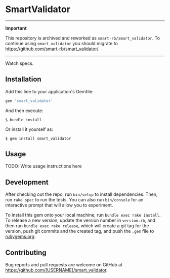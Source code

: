 # SmartValidator

---

**Important**

This repository is archived and reworked as `smart-rb/smart_validator`. To continue using `smart_validator` you should migrate to https://github.com/smart-rb/smart_validator/

---

Watch specs.

## Installation

Add this line to your application's Gemfile:

```ruby
gem 'smart_validator'
```

And then execute:

    $ bundle install

Or install it yourself as:

    $ gem install smart_validator

## Usage

TODO: Write usage instructions here

## Development

After checking out the repo, run `bin/setup` to install dependencies. Then, run `rake spec` to run the tests. You can also run `bin/console` for an interactive prompt that will allow you to experiment.

To install this gem onto your local machine, run `bundle exec rake install`. To release a new version, update the version number in `version.rb`, and then run `bundle exec rake release`, which will create a git tag for the version, push git commits and the created tag, and push the `.gem` file to [rubygems.org](https://rubygems.org).

## Contributing

Bug reports and pull requests are welcome on GitHub at https://github.com/[USERNAME]/smart_validator.
